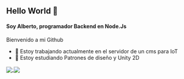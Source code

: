## Hello World 👋

#### Soy Alberto, programador Backend en Node.Js
Bienvenido a mi Github
<!--
**betojs/betojs** is a ✨ _special_ ✨ repository because its `README.md` (this file) appears on your GitHub profile.

Here are some ideas to get you started:

- 🔭 I’m currently working on ...
- 🌱 I’m currently learning ...
- 👯 I’m looking to collaborate on ...
- 🤔 I’m looking for help with ...
- 💬 Ask me about ...
- 📫 How to reach me: ...
- 😄 Pronouns: ...
- ⚡ Fun fact: ...
-->
- 🔭 Estoy trabajando actualmente en el servidor de un cms para IoT
- 🌱 Estoy estudiando Patrones de diseño y Unity 2D


<a href="https://github.com/anuraghazra/github-readme-stats">
  <img align="center" src="https://github-readme-stats.vercel.app/api?username=betojs&theme=highcontrast&count_private=true&include_all_commits=true&show_icons=true)](https://github.com/anuraghazra/github-readme-stats" />
</a>


<a href="https://github.com/anuraghazra/github-readme-stats">
  <img align="center" src="https://github-readme-stats.vercel.app/api/top-langs?username=betojs&theme=highcontrast&count_private=true&include_all_commits=true&layout=compact&langs_count=999&show_icons=true" />
</a>

